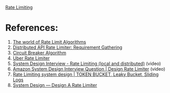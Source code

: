 
[Rate Limiting](../1.%20Concepts/Rate%20Limiting.md)

# References:

1. [The world of Rate Limit Algorithms](https://bootcamp.uxdesign.cc/the-world-of-rate-limit-algorithms-54fb9078e90a)
2. [Distributed API Rate Limiter: Requirement Gathering](https://medium.com/@mkumar9009/api-rate-limiter-requirement-gathering-9f969334fa6f)
3. [Circuit Breaker Algorithm](https://martinfowler.com/bliki/CircuitBreaker.html)
4. [Uber Rate Limiter](https://github.com/uber-go/ratelimit/blob/master/ratelimit.go)
5. [System Design Interview - Rate Limiting (local and distributed)](https://www.youtube.com/watch?v=FU4WlwfS3G0) (video)
6. [Amazon System Design Interview Question | Design Rate Limiter](https://www.youtube.com/watch?v=bzhwT9PxKeQ&list=PLOAph0xkZvSuqy8yq_0D6NEABhmSTRYrN&index=13) (video)
7. [Rate Limiting system design | TOKEN BUCKET, Leaky Bucket, Sliding Logs](https://www.youtube.com/watch?v=mhUQe4BKZXs&list=PLkQkbY7JNJuBoTemzQfjym0sqbOHt5fnV)
8. [System Design — Design A Rate Limiter](https://medium.com/geekculture/system-design-design-a-rate-limiter-81d200c9d392)